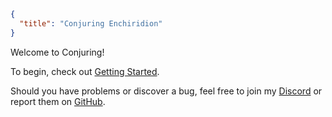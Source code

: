 ```json
{
  "title": "Conjuring Enchiridion"
}
```

Welcome to Conjuring!


To begin, check out [Getting Started](^conjuring:basics/getting_started).


Should you have problems or discover a bug, feel free to join my [Discord](https://discord.com/invite/xrwHKktV2d)
or report them on [GitHub](https://github.com/wisp-forest/conjuring/issues).